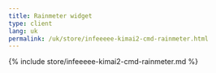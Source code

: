 ```yaml
---
title: Rainmeter widget
type: client
lang: uk
permalink: /uk/store/infeeeee-kimai2-cmd-rainmeter.html
---
```


{% include store/infeeeee-kimai2-cmd-rainmeter.md %}
